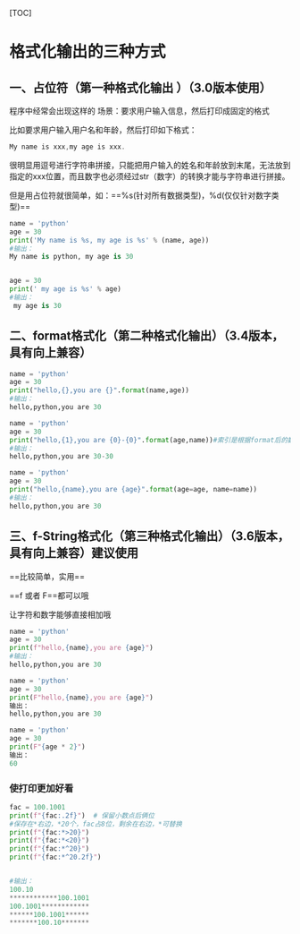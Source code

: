 [TOC]

# 格式化输出的三种方式

## 一、占位符（第一种格式化输出 ）（3.0版本使用）

程序中经常会出现这样的 场景：要求用户输入信息，然后打印成固定的格式

比如要求用户输入用户名和年龄，然后打印如下格式：

```c++
My name is xxx,my age is xxx.
```

很明显用逗号进行字符串拼接，只能把用户输入的姓名和年龄放到末尾，无法放到指定的xxx位置，而且数字也必须经过str（数字）的转换才能与字符串进行拼接。

但是用占位符就很简单，如：==%s(针对所有数据类型)，%d(仅仅针对数字类型)==

```python
name = 'python'
age = 30
print('My name is %s, my age is %s' % (name, age))
#输出：
My name is python, my age is 30

```

 

```python

age = 30
print(' my age is %s' % age)
#输出：
 my age is 30

```

## 二、format格式化（第二种格式化输出）（3.4版本，具有向上兼容）



```python
name = 'python'
age = 30
print("hello,{},you are {}".format(name,age))
#输出：
hello,python,you are 30
```



```python
name = 'python'
age = 30
print("hello,{1},you are {0}-{0}".format(age,name))#索引是根据format后的数据进行的哦
#输出：
hello,python,you are 30-30
```



```python
name = 'python'
age = 30
print("hello,{name},you are {age}".format(age=age, name=name))
#输出：
hello,python,you are 30
```

## 三、f-String格式化（第三种格式化输出）（3.6版本，具有向上兼容）建议使用

==比较简单，实用==

==f  或者  F==都可以哦

让字符和数字能够直接相加哦

```python
name = 'python'
age = 30
print(f"hello,{name},you are {age}")
#输出：
hello,python,you are 30

```



```python
name = 'python'
age = 30
print(F"hello,{name},you are {age}")
输出：
hello,python,you are 30
```



```python
name = 'python'
age = 30
print(F"{age * 2}")
输出：
60

```

### 使打印更加好看

```python
fac = 100.1001
print(f"{fac:.2f}")  # 保留小数点后俩位
#保存在*右边，*20个，fac占8位，剩余在右边，*可替换
print(f"{fac:*>20}")
print(f"{fac:*<20}")
print(f"{fac:*^20}")
print(f"{fac:*^20.2f}")


#输出：
100.10
************100.1001
100.1001************
******100.1001******
*******100.10*******
```


